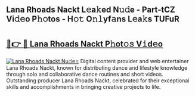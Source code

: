 ## Lana Rhoads Nackt L𝚎a𝚔ed N𝚞𝚍e - Part-tCZ Vi𝚍𝚎o P𝚑𝚘tos - H𝚘𝚝 O𝚗𝚕yf𝚊ns L𝚎a𝚔s TUFuR

# <h2><a href="http://kfcvd65.oniu.top/?m=Lana+Rhoads+Nackt">🔗👉 🔴 Lana Rhoads Nackt P𝚑ot𝚘𝚜 V𝚒d𝚎o</a></h2>

[![Lana Rhoads Nackt Nu𝚍e𝚜](https://i.imgur.com/0qMVB7G.gif)](http://kfcvd65.oniu.top/?m=Lana+Rhoads+Nackt)
Digital content provider and web entertainer Lana Rhoads Nackt, known for distributing dance and lifestyle knowledge through solo and collaborative dance routines and short videos. Outstanding producer Lana Rhoads Nackt, celebrated for their exceptional skills and accomplishments in bringing creative projects to life.  
